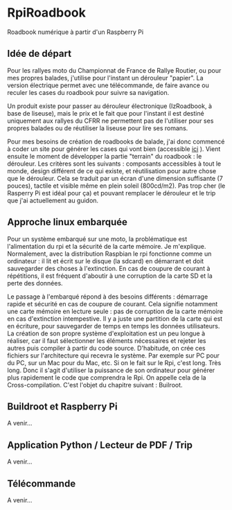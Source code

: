 # RpiRoadbook
Roadbook numérique à partir d'un Raspberry Pi

## Idée de départ

Pour les rallyes moto du Championnat de France de Rallye Routier, ou pour mes propres balades, j'utilise pour l'instant un dérouleur "papier". La version électrique permet avec une télécommande, de faire avance ou reculer les cases du roadbook pour suivre sa navigation. 

Un produit existe pour passer au dérouleur électronique (IzRoadbook, à base de liseuse), mais le prix et le fait que pour l'instant il est destiné uniquement aux rallyes du CFRR ne permettent pas de l'utiliser pour ses propres balades ou de réutiliser la liseuse pour lire ses romans.

Pour mes besoins de création de roadbooks de balade, j'ai donc commencé à coder un site pour générer les cases qui vont bien (accessible [ici](http://tqhien.free.fr/) ). Vient ensuite le moment de développer la partie "terrain" du roadbook : le dérouleur. Les critères sont les suivants : composants accessibles à tout le monde, design différent de ce qui existe, et réutilisation pour autre chose que le dérouleur. Cela se traduit par un écran d'une dimension suffisante (7 pouces), tactile et visible même en plein soleil (800cd/m2). Pas trop cher (le Rasperry Pi est idéal pour ça) et pouvant remplacer le dérouleur et le trip que j'ai actuellement au guidon.

## Approche linux embarquée

Pour un système embarqué sur une moto, la problématique est l'alimentation du rpi et la sécurité de la carte mémoire. Je m'explique. Normalement, avec la distribution Raspbian le rpi fonctionne comme un ordinateur : il lit et écrit sur le disque (la sdcard) en démarrant et doit sauvegarder des choses à l'extinction. En cas de coupure de courant à répétitions, il est fréquent d'aboutir à une corruption de la carte SD et la perte des données.

Le passage à l'embarqué répond à des besoins différents : démarrage rapide et sécurité en cas de coupure de courant. Cela signifie notamment une carte mémoire en lecture seule : pas de corruption de la carte mémoire en cas d'extinction intempestive. Il y a juste une partition de la carte qui est en écriture, pour sauvegarder de temps en temps les données utilisateurs. La création de son propre système d'exploitation est un peu longue à réaliser, car il faut sélectionner les éléments nécessaires et rejeter les autres puis compiler à partir du code source. D'habitude, on crée ces fichiers sur l'architecture qui recevra le système. Par exemple sur PC pour du PC, sur un Mac pour du Mac, etc. Si on le fait sur le Rpi, c'est long. Très long. Donc il s'agit d'utiliser la puissance de son ordinateur pour générer plus rapidement le code que comprendra le Rpi. On appelle cela de la Cross-compilation. C'est l'objet du chapitre suivant : Builroot.

## Buildroot et Raspberry Pi
A venir...


## Application Python / Lecteur de PDF / Trip
A venir...

## Télécommande
A venir...
